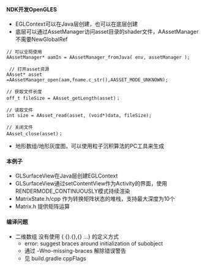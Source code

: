 #### NDK开发OpenGLES
* EGLContext可以在Java层创建，也可以在底层创建
* 底层可以通过AssetManager访问asset目录的shader文件，AAssetManager不需要NewGlobalRef
```
// 可以全局使用
AAssetManager* aamIn = AAssetManager_fromJava( env, assetManager ); 

 // 打开asset资源
AAsset* asset =AAssetManager_open(aam,fname.c_str(),AASSET_MODE_UNKNOWN);

// 获取文件长度
off_t fileSize = AAsset_getLength(asset)； 

// 读取文件
int size = AAsset_read(asset, (void*)data, fileSize); 

// 关闭文件
AAsset_close(asset)；

```
* 地形数组/地形灰度图，可以使用粒子沉积算法的PC工具来生成

#### 本例子
* GLSurfaceView在Java层创建EGLContext 
* GLSurfaceView通过setContentView作为Activity的界面，使用RENDERMODE_CONTINUOUSLY模式持续渲染
* MatrixState.h/cpp 作为转换矩阵状态的堆栈，支持最大深度为10个
* Matrix.h 提供矩阵运算 


#### 编译问题
* 二维数组 没有使用 { {}.{},{} ...} 的定义方式
  *  error: suggest braces around initialization of subobject
  * 通过 -Wno-missing-braces  解除错误警告
  * 见 build.gradle cppFlags 